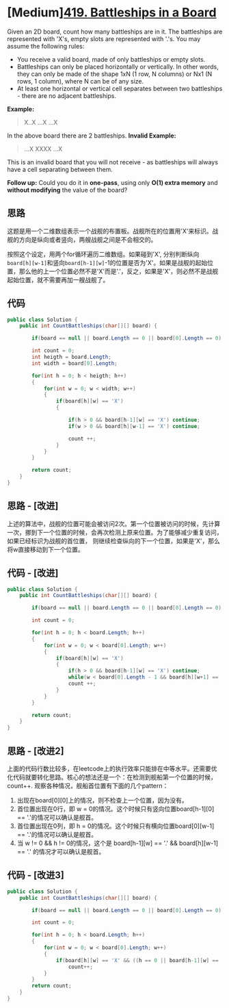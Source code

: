# [Medium][419. Battleships in a Board](https://leetcode.com/problems/battleships-in-a-board/)

Given an 2D board, count how many battleships are in it. The battleships are represented with 'X's, empty slots are represented with '.'s. You may assume the following rules:

* You receive a valid board, made of only battleships or empty slots.
* Battleships can only be placed horizontally or vertically. In other words, they can only be made of the shape 1xN (1 row, N columns) or Nx1 (N rows, 1 column), where N can be of any size.
* At least one horizontal or vertical cell separates between two battleships - there are no adjacent battleships.

**Example:**

> X..X
> ...X
> ...X

In the above board there are 2 battleships.
**Invalid Example:**

> ...X
> XXXX
> ...X

This is an invalid board that you will not receive - as battleships will always have a cell separating between them.

**Follow up:**
Could you do it in **one-pass**, using only **O(1) extra memory** and **without modifying** the value of the board?

## 思路

这题是用一个二维数组表示一个战舰的布置板。战舰所在的位置用'X'来标识。战舰的方向是纵向或者竖向，两艘战舰之间是不会相交的。

按照这个设定，用两个for循环遍历二维数组。如果碰到'X', 分别判断纵向`board[h][w-1]`和竖向`board[h-1][w]`-1的位置是否为'X'。如果是战舰的起始位置，那么他的上一个位置必然不是'X'而是'.'，反之，如果是'X'，则必然不是战舰起始位置，就不需要再加一艘战舰了。

## 代码

```csharp
public class Solution {
    public int CountBattleships(char[][] board) {

        if(board == null || board.Length == 0 || board[0].Length == 0) return 0;

        int count = 0;
        int heigth = board.Length;
        int width = board[0].Length;

        for(int h = 0; h < heigth; h++)
        {
            for(int w = 0; w < width; w++)
            {
                if(board[h][w] == 'X')
                {

                    if(h > 0 && board[h-1][w] == 'X') continue;
                    if(w > 0 && board[h][w-1] == 'X') continue;

                    count ++;
                }
            }
        }

        return count;
    }
}
```

## 思路 - [改进]

上述的算法中，战舰的位置可能会被访问2次。第一个位置被访问的时候，先计算一次，挪到下一个位置的时候，会再次检测上原来位置。为了能够减少重复访问，如果已经标识为战舰的首位置， 则继续检查纵向的下一个位置，如果是'X'，那么将w直接移动到下一个位置。

## 代码 - [改进]

```csharp
public class Solution {
    public int CountBattleships(char[][] board) {

        if(board == null || board.Length == 0 || board[0].Length == 0) return 0;

        int count = 0;

        for(int h = 0; h < board.Length; h++)
        {
            for(int w = 0; w < board[0].Length; w++)
            {
                if(board[h][w] == 'X')
                {
                    if(h > 0 && board[h-1][w] == 'X') continue;
                    while(w < board[0].Length - 1 && board[h][w+1] == 'X') w++;
                    count ++;
                }
            }
        }

        return count;
    }
}
```

## 思路 - [改进2]

上面的代码行数比较多，在leetcode上的执行效率只能排在中等水平。还需要优化代码就要转化思路。核心的想法还是一个：在检测到舰船第一个位置的时候，count++. 观察各种情况，舰船首位置有下面的几个pattern：

1. 出现在board[0][0]上的情况，则不检查上一个位置，因为没有。
2. 首位置出现在0行，即 w = 0的情况。这个时候只有竖向位置board[h-1][0] == '.'的情况可以确认是舰首。
3. 首位置出现在0列，即 h = 0的情况。这个时候只有横向位置board[0][w-1] == '.'的情况可以确认是舰首。
4. 当 w != 0 && h != 0的情况，这个是 board[h-1][w] == '.' && board[h][w-1] == '.' 的情况才可以确认是舰首。

## 代码 - [改进3]

```csharp
public class Solution {
    public int CountBattleships(char[][] board) {

        if(board == null || board.Length == 0 || board[0].Length == 0) return 0;

        int count = 0;

        for(int h = 0; h < board.Length; h++)
        {
            for(int w = 0; w < board[0].Length; w++)
            {
                if(board[h][w] == 'X' && ((h == 0 || board[h-1][w] == '.') && (w == 0 || board[h][w-1] == '.')))
                    count++;
            }
        }
        return count;
    }
}
```
